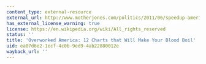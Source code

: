 ```yaml
---
content_type: external-resource
external_url: http://www.motherjones.com/politics/2011/06/speedup-americans-working-harder-charts
has_external_license_warning: true
license: https://en.wikipedia.org/wiki/All_rights_reserved
status: ''
title: 'Overworked America: 12 Charts that Will Make Your Blood Boil'
uid: ea07d6e2-1ecf-4c0b-9ed9-4ab22880012e
wayback_url: ''
---
```

